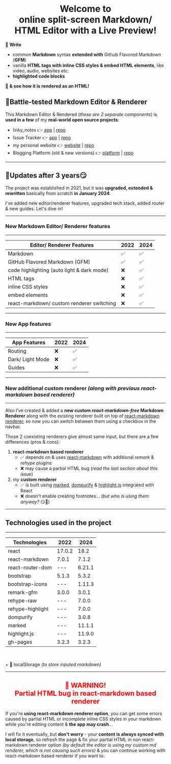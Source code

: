 <h1 align="center">
Welcome to<br>
online split-screen Markdown/ HTML Editor with a Live Preview!
</h1>

📝 **Write**

- common **Markdown** syntax **extended with** Github Flavored Markdown (**GFM**)
- vanilla **HTML tags with inline CSS styles & embed HTML elements**, like video, audio, websites etc.
- **highlighted code blocks**

🔎 **& see how it is rendered as an HTML!**

## 💪Battle-tested Markdown Editor & Renderer

This Markdown Editor & Rendered (*these are 2 separate components*) is **used in a few** of my **real-world open source projects**:

- linky_notes 👉 [app](https://vadimgierko.github.io/linky-notes/) | [repo](https://github.com/vadimgierko/linky-notes)
- Issue Tracker 👉 [app](https://github.com/vadimgierko/issue-tracker) | [repo](https://issue-tracker-react-ts.vercel.app/)
- my personal website 👉 [website](https://www.vadimgierko.com/) | [repo](https://github.com/vadimgierko/personal-website-next-js)
- Blogging Platform (old & new versions) 👉 [platform](https://vadimgierko.github.io/blogging-platform/) | [repo](https://github.com/vadimgierko/blogging-platform-next-js)

---

## 🚀Updates after 3 years😏

The project was established in 2021, but it was **upgraded, extended & rewritten** basically from scratch **in January 2024**.

I've added new editor/renderer features, upgraded tech stack, added router & new guides. Let's dive in!

---

### New Markdown Editor/ Renderer features

---

| Editor/ Renderer Features | 2022 | 2024 |
| --- | --- | --- |
| Markdown | ✅ | ✅ |
| GitHub Flavored Markdown (GFM) | ✅ | ✅ |
| code highlighting (auto light & dark mode) | ❌ | ✅ |
| HTML tags | ❌ | ✅ |
| inline CSS styles | ❌ | ✅ |
| embed elements | ❌ | ✅ |
| react-markdown/ custom renderer switching | ❌ | ✅ |

---

### New App features

---

| App Features | 2022 | 2024 |
| --- | --- | --- |
| Routing | ❌ | ✅ |
| Dark/ Light Mode | ❌ | ✅ |
| Guides | ❌ | ✅ |

---

### New additional custom renderer *(along with previous react-markdown based renderer)*

---

Also I've created & added a **new custom *react-markdown-free* Markdown Renderer** along with the existing renderer built on top of <a href="https://remarkjs.github.io/react-markdown/">react-markdown renderer</a>, so now you can switch between them using a checkbox in the navbar.

Those 2 coexisting renderers give almost same input, but there are a few differences (pros & cons):

1. **react-markdown based renderer**
   - ✅ depends on & uses [react-markdown](https://remarkjs.github.io/react-markdown/) with additional *remark* & *rehype* plugins
   - ❌ may cause a partial HTML bug (*read the last section about this issue*)
2. my **custom renderer**
   - ✅ is built using [marked](https://marked.js.org/), [dompurify](https://github.com/cure53/DOMPurify) & [highlight.js](https://highlightjs.org/) integrated with React
   - ❌ doesn't enable creating footnotes... (*but who is using them anyway?* 😏🤣)

---

## Technologies used in the project

---

| Technologies | 2022 | 2024 |
| --- | --- | --- |
| react | 17.0.2 | 18.2 |
| react-markdown | 7.0.1 | 7.1.2 |
| react-router-dom | --- | 6.21.1 |
| bootstrap | 5.1.3 | 5.3.2 |
| bootstrap-icons | --- | 1.11.3 |
| remark-gfm | 3.0.0 | 3.0.1 |
| rehype-raw | --- | 7.0.0 |
| rehype-highlight | --- | 7.0.0 |
| dompurify | --- | 3.0.8 |
| marked | --- | 11.1.1 |
| highlight.js | --- | 11.9.0 |
| gh-pages | 3.2.3 | 3.2.3 |

<br>

\+ 💾 localStorage *(to store inputed markdown)*

---

<h2 style="color: red; text-align: center">🐞 WARNING!<br> Partial HTML bug in react-markdown based renderer</h2>

If you're **using react-markdown renderer option**, you can get some errors caused by partial HTML or incomplete inline CSS styles in your markdown while you're editing content & **the app may crash**...

I will fix it eventually, but **don't worry** - your **content is always synced with local storage**, so refresh the page & fix your partial HTML in non react-markdown renderer option *(by default the editor is using my custom md renderer, which is not causing such errors)* & you can continue working with react-markdown based renderer if you want to.
